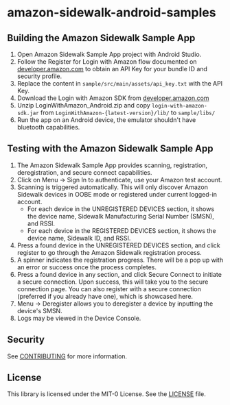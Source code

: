 # amazon-sidewalk-android-samples

## Building the Amazon Sidewalk Sample App
1. Open Amazon Sidewalk Sample App project with Android Studio.
2. Follow the Register for Login with Amazon flow documented on [developer.amazon.com](https://developer.amazon.com/docs/login-with-amazon/register-android.html) to obtain an API Key for your bundle ID and security profile.
3. Replace the content in `sample/src/main/assets/api_key.txt` with the API Key.
4. Download the Login with Amazon SDK from [developer.amazon.com](https://developer.amazon.com/docs/apps-and-games/sdk-downloads.html)
5. Unzip LoginWithAmazon_Android.zip and copy `login-with-amazon-sdk.jar` from `LoginWithAmazon-{latest-version}/lib/` to `sample/libs/`
6. Run the app on an Android device, the emulator shouldn't have bluetooth capabilities.

## Testing with the Amazon Sidewalk Sample App
1. The Amazon Sidewalk Sample App provides scanning, registration, deregistration, and secure connect capabilities.
2. Click on Menu -> Sign In to authenticate, use your Amazon test account.
3. Scanning is triggered automatically. This will only discover Amazon Sidewalk devices in OOBE mode or registered under current logged-in account.
	- For each device in the UNREGISTERED DEVICES section, it shows the device name, Sidewalk Manufacturing Serial Number (SMSN), and RSSI.
	- For each device in the REGISTERED DEVICES section, it shows the device name, Sidewalk ID, and RSSI.
4. Press a found device in the UNREGISTERED DEVICES section, and click register to go through the Amazon Sidewalk registration process.
5. A spinner indicates the registration progress. There will be a pop up with an error or success once the process completes.
6. Press a found device in any section, and click Secure Connect to initiate a secure connection. Upon success, this will take you to the secure connection page. You can also register with a secure connection (preferred if you already have one), which is showcased here.
7. Menu -> Deregister allows you to deregister a device by inputting the device's SMSN.
8. Logs may be viewed in the Device Console.

## Security
See [CONTRIBUTING](CONTRIBUTING.md#security-issue-notifications) for more information.

## License
This library is licensed under the MIT-0 License. See the [LICENSE](LICENSE) file.

